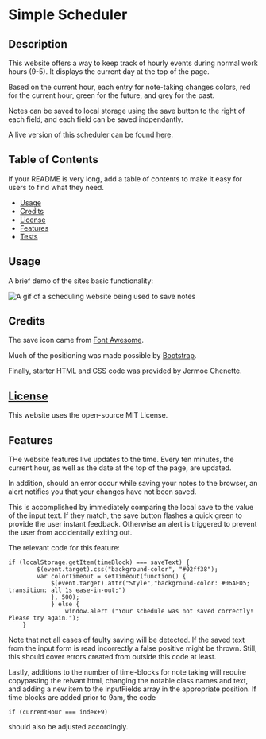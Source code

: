 # Simple Scheduler

## Description 

This website offers a way to keep track of hourly events during normal work hours (9-5). It displays the current day at the top of the page. 

Based on the current hour, each entry for note-taking changes colors, red for the current hour, green for the future, and grey for the past. 

Notes can be saved to local storage using the save button to the right of each field, and each field can be saved indpendantly. 

A live version of this scheduler can be found [here](https://corasinth.github.io/simple-scheduler/). 

## Table of Contents

If your README is very long, add a table of contents to make it easy for users to find what they need.

* [Usage](#usage)
* [Credits](#credits)
* [License](#license)
* [Features](#features)
* [Tests](#tests)

## Usage 

A brief demo of the sites basic functionality:

![A gif of a scheduling website being used to save notes](./assets/images/scheduler-demo.gif)

## Credits

The save icon came from [Font Awesome](https://fontawesome.com/icons/floppy-disk?s=solid).

Much of the positioning was made possible by [Bootstrap](https://getbootstrap.com/).

Finally, starter HTML and CSS code was provided by Jermoe Chenette.

## [License](./LICENSE)
This website uses the open-source MIT License.

## Features

THe website features live updates to the time. Every ten minutes, the current hour, as well as the date at the top of the page, are updated. 

In addition, should an error occur while saving your notes to the browser, an alert notifies you that your changes have not been saved. 

This is accomplished by immediately comparing the local save to the value of the input text. If they match, the save button flashes a quick green to provide the user instant feedback. Otherwise an alert is triggered to prevent the user from accidentally exiting out.

The relevant code for this feature:

```
if (localStorage.getItem(timeBlock) === saveText) {
        $(event.target).css("background-color", "#02ff38");
        var colorTimeout = setTimeout(function() {
            $(event.target).attr("Style","background-color: #06AED5; transition: all 1s ease-in-out;")
            }, 500);
            } else {
                window.alert ("Your schedule was not saved correctly! Please try again.");
    }
```

Note that not all cases of faulty saving will be detected. If the saved text from the input form is read incorrectly a false positive might be thrown. Still, this should cover errors created from outside this code at least. 

Lastly, additions to the number of time-blocks for note taking will require copypasting the relvant html, changing the notable class names and text, and adding a new item to the inputFields array in the appropriate position. If time blocks are added prior to 9am, the code 

```
if (currentHour === index+9)
```
should also be adjusted accordingly.
